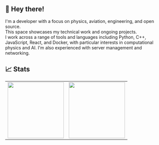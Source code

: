 ## 👋 Hey there!
I'm a developer with a focus on physics, aviation, engineering, and open source.\
This space showcases my technical work and ongoing projects.\
I work across a range of tools and languages including Python, C++, JavaScript, React, and Docker, with particular interests in computational physics and AI. I'm also experienced with server management and networking.

## 📈 Stats
<table>
  <tr>
    <td>
      <img src="https://github-readme-stats.vercel.app/api/top-langs/?username=mightykatun&layout=compact&theme=city_lights" height="180px" />
    </td>
    <td>
      <img src="https://github-readme-stats.vercel.app/api?username=mightykatun&show_icons=true&theme=city_lights" height="180px" />
    </td>
  </tr>
</table>
